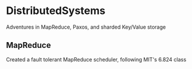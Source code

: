 # DistributedSystems
Adventures in MapReduce, Paxos, and sharded Key/Value storage

## MapReduce
Created a fault tolerant MapReduce scheduler, following MIT's 6.824 class
